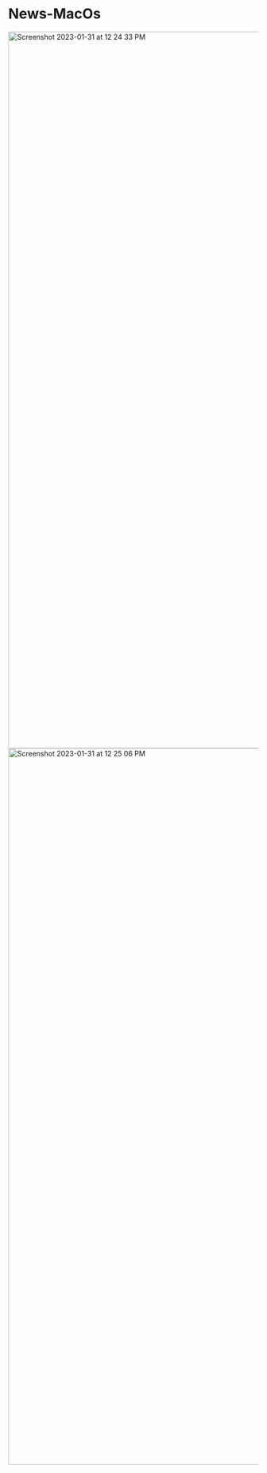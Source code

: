# News-MacOs

<img width="1440" alt="Screenshot 2023-01-31 at 12 24 33 PM" src="https://user-images.githubusercontent.com/88472584/215689101-cb80d908-51bb-4fac-9b02-4b990a3db796.png">


<img width="1440" alt="Screenshot 2023-01-31 at 12 25 06 PM" src="https://user-images.githubusercontent.com/88472584/215689040-f47fc2f7-08ec-459e-a055-a585af945974.png">

